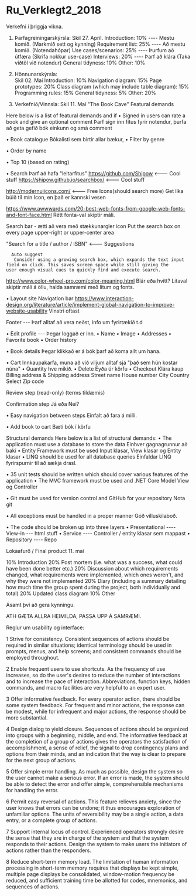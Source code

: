 # Ru_Verklegt2_2018
Verkefni í þriggja vikna.

1. Þarfagreiningarskýrsla:
    Skil 27. Apríl.
    Introduction: 10%           ----  Mestu komið. (Markmið sett og kynning)
    Requirement list: 25%       ----  Að mestu komið. (Notendahópar)
    Use cases/scenarios: 25%    ----  Þurfum að útfæra (Skrifa nokkur use-case)
    Interviews: 20%             ----  Þarf að klára   (Taka viðtöl við notendur) 
    General tidyness: 10%
    Other: 10%
    
2. Hönnunarskýrsla:   
    Skil 02. Maí
    Introduction: 10%
    Navigation diagram: 15%
    Page prototypes: 20%
    Class diagram (which may include table diagram): 15%
    Programming rules: 15%
    General tidyness: 5%
    Other: 20%

3. Verkefnið/Vinnsla: 
    Skil 11. Maí
    "The Book Cave" 
    Featural demands

Here below is a list of featural demands and if
• Signed in users can rate a book and give an optional comment
    Þarf sign inn fítus fyrir notendur, þurfa að geta gefið bók einkunn og smá comment 

• Book catalogue
  Bókalisti sem birtir allar bækur,
  • Filter by genre
  
  • Order by name
  
  • Top 10 (based on rating)

• Search
  Þarf að hafa "leitarfítus" 
  https://github.com/Shipow   <--- Cool stuff
  https://shipow.github.io/searchbox/ <--- Cool stuff
  
  http://modernuiicons.com/ <--- Free Icons(should search more) 
    Get líka búið til mín Icon, en það er kannski vesen

  https://www.awwwards.com/20-best-web-fonts-from-google-web-fonts-and-font-face.html
    Rétt fonta-val skiptir máli. 

  Search bar - ætti að vera með stækkunargler icon 
        Put the search box on every page
        upper-right or upper-center area 
  
  "Search for a title / author / ISBN" <--- Suggestions
      
      Auto suggest
       Consider using a growing search box, which expands the text input field on click. This saves screen space while still giving the         user enough visual cues to quickly find and execute search.
  
  http://www.color-wheel-pro.com/color-meaning.html
  Blár eða hvítt? Litaval skiptir máli á öllu, halda samræmi með litum og fonts. 




• Layout site
  Navigation bar
  https://www.interaction-design.org/literature/article/implement-global-navigation-to-improve-website-usability
    Vinstri oftast 
  
  Footer
  --- Þarf alltaf að vera neðst, info um fyrirtækið t.d 
  
• Edit profile --- Þegar loggað er inn.
•   Name
•   Image
•   Addresses
•   Favorite book
•   Order history

• Book details
  Þegar klikkað er á bók þarf að koma allt um hana.

• Cart
  Innkaupakarfa, muna að við viljum alltaf sjá "það sem hún kostar núna" 
• Quantity
  hve mikið.
• Delete
  Eyða úr körfu
• Checkout
  Klára kaup
   Billing address & Shipping address
   Street name
   House number
   City
   Country
   Select
   Zip code
  
  Review step (read-only)
    (terms tildæmis)
  
  Confirmation step
  Já eða Nei?

• Easy navigation between steps
  Einfalt að fara á milli. 

• Add book to cart
  Bæti bók í körfu 


Structural demands
Here below is a list of structural demands:
• The application must use a database to store the data
  Einhver gagnagrunnur að baki 
• Entity Framework must be used
  Input klasar, View klasar og Entity klasar
• LINQ should be used for all database queries
  Einfaldar LINQ fyrirspurnir til að sækja drasl.

• 35 unit tests should be written which should cover various features of the application
• The MVC framework must be used and .NET Core
  Model View og Controller

• Git must be used for version control and GitHub for your repository
  Nota git

• All exceptions must be handled in a proper manner
  Góð villuskilaboð.

• The code should be broken up into three layers
• Presentational    ---- View-in --- html stuff 
• Service       ---- Controller / entity klasar sem mappast
• Repository    ---- Repo 


Lokaafurð / Final product
11. maí 

10% Introduction
20% Post mortem (i.e. what was a success, what could have been done better etc.)
20% Discussion about which requirements changed, what requirements were implemented, which ones weren't, and why they were not implemented
20% Diary (including a summary detailing how much time the group spent during the project, both individually and total)
20% Updated class diagram
10% Other

Ásamt því að gera kynningu. 


ATH GÆTA ALLRA HEIMILDA, PASSA UPP Á SAMRÆMI.

Reglur um usability og interface: 

1 Strive for consistency.
Consistent sequences of actions should be required in similar situations; identical terminology should be used in prompts, menus, and help screens; and consistent commands should be employed throughout.

2 Enable frequent users to use shortcuts.
As the frequency of use increases, so do the user's desires to reduce the number of interactions and to increase the pace of interaction. Abbreviations, function keys, hidden commands, and macro facilities are very helpful to an expert user.

3 Offer informative feedback.
For every operator action, there should be some system feedback. For frequent and minor actions, the response can be modest, while for infrequent and major actions, the response should be more substantial.

4 Design dialog to yield closure.
Sequences of actions should be organized into groups with a beginning, middle, and end. The informative feedback at the completion of a group of actions gives the operators the satisfaction of accomplishment, a sense of relief, the signal to drop contingency plans and options from their minds, and an indication that the way is clear to prepare for the next group of actions.

5 Offer simple error handling.
As much as possible, design the system so the user cannot make a serious error. If an error is made, the system should be able to detect the error and offer simple, comprehensible mechanisms for handling the error.

6 Permit easy reversal of actions.
This feature relieves anxiety, since the user knows that errors can be undone; it thus encourages exploration of unfamiliar options. The units of reversibility may be a single action, a data entry, or a complete group of actions.

7 Support internal locus of control.
Experienced operators strongly desire the sense that they are in charge of the system and that the system responds to their actions. Design the system to make users the initiators of actions rather than the responders.

8 Reduce short-term memory load.
The limitation of human information processing in short-term memory requires that displays be kept simple, multiple page displays be consolidated, window-motion frequency be reduced, and sufficient training time be allotted for codes, mnemonics, and sequences of actions. 
